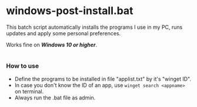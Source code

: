# windows-post-install.bat

This batch script automatically installs the programs I use in my PC, runs updates and apply some personal preferences.

Works fine on ***Windows 10 or higher***.

#
### How to use
* Define the programs to be installed in file "applist.txt" by it's "winget ID". 
* In case you don't know the ID of an app, use `winget search <appname>` on terminal.
* Always run the .bat file as admin.
<!--
#
If you don't want to change the app list, just run the command:
```
curl -sSf https://raw.githubusercontent.com/reinaldogpn/windows-post-install/main/windows-post-install.bat | cmd
```
-->
